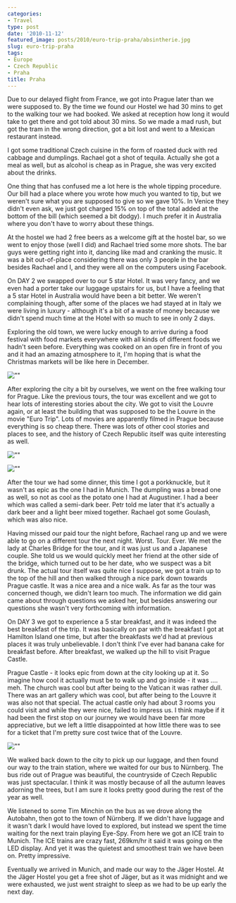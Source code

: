 ```yaml
---
categories:
- Travel
type: post
date: '2010-11-12'
featured_image: posts/2010/euro-trip-praha/absintherie.jpg
slug: euro-trip-praha
tags:
- Europe
- Czech Republic
- Praha
title: Praha
---
```


Due to our delayed flight from France, we got into Prague later than we were supposed to. By the time we found our Hostel we had 30 mins to get to the walking tour we had booked. We asked at reception how long it would take to get there and got told about 30 mins. So we made a mad rush, but got the tram in the wrong direction, got a bit lost and went to a Mexican restaurant instead.

I got some traditional Czech cuisine in the form of roasted duck with red cabbage and dumplings. Rachael got a shot of tequila. Actually she got a meal as well, but as alcohol is cheap as in Prague, she was very excited about the drinks.

One thing that has confused me a lot here is the whole tipping procedure. Our bill had a place where you wrote how much you wanted to tip, but we weren't sure what you are supposed to give so we gave 10%. In Venice they didn't even ask, we just got charged 15% on top of the total added at the bottom of the bill (which seemed a bit dodgy). I much prefer it in Australia where you don't have to worry about these things.

At the hostel we had 2 free beers as a welcome gift at the hostel bar, so we went to enjoy those (well I did) and Rachael tried some more shots. The bar guys were getting right into it, dancing like mad and cranking the music. It was a bit out-of-place considering there was only 3 people in the bar besides Rachael and I, and they were all on the computers using Facebook.

On DAY 2 we swapped over to our 5 star Hotel. It was very fancy, and we even had a porter take our luggage upstairs for us, but I have a feeling that a 5 star Hotel in Australia would have been a bit better. We weren't complaining though, after some of the places we had stayed at in Italy we were living in luxury - although it's a bit of a waste of money because we didn't spend much time at the Hotel with so much to see in only 2 days.

Exploring the old town, we were lucky enough to arrive during a food festival with food markets everywhere with all kinds of different foods we hadn't seen before. Everything was cooked on an open fire in front of you and it had an amazing atmosphere to it, I'm hoping that is what the Christmas markets will be like here in December.

![""](foodfestival.jpg)

After exploring the city a bit by ourselves, we went on the free walking tour for Prague. Like the previous tours, the tour was excellent and we got to hear lots of interesting stories about the city. We got to visit the Louvre again, or at least the building that was supposed to be the Louvre in the movie "Euro Trip". Lots of movies are apparently filmed in Prague because everything is so cheap there. There was lots of other cool stories and places to see, and the history of Czech Republic itself was quite interesting as well.

![""](absintherie.jpg)

![""](clock.jpg)

After the tour we had some dinner, this time I got a porkknuckle, but it wasn't as epic as the one I had in Munich. The dumpling was a bread one as well, so not as cool as the potato one I had at Augustiner. I had a beer which was called a semi-dark beer. Petr told me later that it's actually a dark beer and a light beer mixed together. Rachael got some Goulash, which was also nice.

Having missed our paid tour the night before, Rachael rang up and we were able to go on a different tour the next night. Worst. Tour. Ever. We met the lady at Charles Bridge for the tour, and it was just us and a Japanese couple. She told us we would quickly meet her friend at the other side of the bridge, which turned out to be her date, who we suspect was a bit drunk. The actual tour itself was quite nice I suppose, we got a train up to the top of the hill and then walked through a nice park down towards Prague castle. It was a nice area and a nice walk. As far as the tour was concerned though, we didn't learn too much. The information we did gain came about through questions we asked her, but besides answering our questions she wasn't very forthcoming with information.

On DAY 3 we got to experience a 5 star breakfast, and it was indeed the best breakfast of the trip. It was basically on par with the breakfast I got at Hamilton Island one time, but after the breakfasts we'd had at previous places it was truly unbelievable. I don't think I've ever had banana cake for breakfast before. After breakfast, we walked up the hill to visit Prague Castle.

Prague Castle - it looks epic from down at the city looking up at it. So imagine how cool it actually must be to walk up and go inside - it was .... meh. The church was cool but after being to the Vatican it was rather dull. There was an art gallery which was cool, but after being to the Louvre it was also not that special. The actual castle only had about 3 rooms you could visit and while they were nice, failed to impress us. I think maybe if it had been the first stop on our journey we would have been far more appreciative, but we left a little disappointed at how little there was to see for a ticket that I'm pretty sure cost twice that of the Louvre.

![""](church.jpg)

We walked back down to the city to pick up our luggage, and then found our way to the train station, where we waited for our bus to Nürnberg. The bus ride out of Prague was beautiful, the countryside of Czech Republic was just spectacular. I think it was mostly because of all the autumn leaves adorning the trees, but I am sure it looks pretty good during the rest of the year as well.

We listened to some Tim Minchin on the bus as we drove along the Autobahn, then got to the town of Nürnberg. If we didn't have luggage and it wasn't dark I would have loved to explored, but instead we spent the time waiting for the next train playing Eye-Spy. From here we got an ICE train to Munich. The ICE trains are crazy fast, 269km/hr it said it was going on the LED display. And yet it was the quietest and smoothest train we have been on. Pretty impressive.

Eventually we arrived in Munich, and made our way to the Jäger Hostel. At the Jäger Hostel you get a free shot of Jäger, but as it was midnight and we were exhausted, we just went straight to sleep as we had to be up early the next day.
